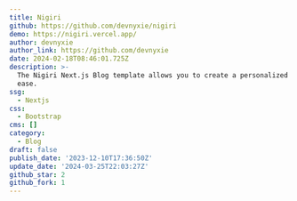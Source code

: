 ```yaml
---
title: Nigiri
github: https://github.com/devnyxie/nigiri
demo: https://nigiri.vercel.app/
author: devnyxie
author_link: https://github.com/devnyxie
date: 2024-02-18T08:46:01.725Z
description: >-
  The Nigiri Next.js Blog template allows you to create a personalized blog with
  ease.
ssg:
  - Nextjs
css:
  - Bootstrap
cms: []
category:
  - Blog
draft: false
publish_date: '2023-12-10T17:36:50Z'
update_date: '2024-03-25T22:03:27Z'
github_star: 2
github_fork: 1
---
```

